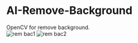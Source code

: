 # AI-Remove-Background
OpenCV for remove background.
<br />
![rem bac1](https://user-images.githubusercontent.com/37103032/182341887-194a392d-78bf-4f35-90c2-92218045ce20.png)
![rem bac2](https://user-images.githubusercontent.com/37103032/182342400-2cbb5581-abd8-44c5-938b-9db5c6b24418.png)
